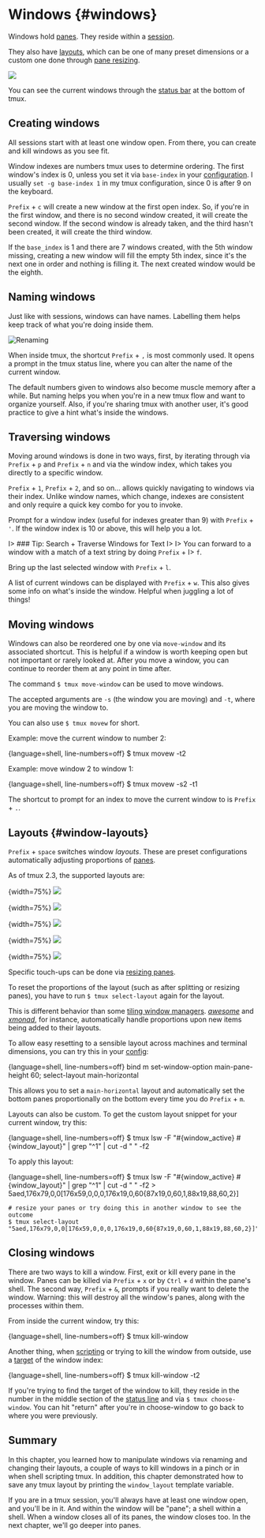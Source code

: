 # Windows {#windows}

Windows hold [panes](#panes). They reside within a [session](#sessions).

They also have [layouts](#window-layouts), which can be one of many preset
dimensions or a custom one done through [pane resizing](#pane-resizing).

![](images/info/window.png)

You can see the current windows through the [status bar](#status-bar)
at the bottom of tmux.

## Creating windows

All sessions start with at least one window open. From there, you can create and
kill windows as you see fit.

Window indexes are numbers tmux uses to determine ordering. The first window's
index is 0, unless you set it via `base-index` in your [configuration](#config).
I usually `set -g base-index 1` in my tmux configuration, since 0 is after 9 on
the keyboard.

`Prefix` + `c` will create a new window at the first open index. So, if you're
in the first window, and there is no second window created, it will create
the second window. If the second window is already taken, and the third hasn't
been created, it will create the third window.

If the `base_index` is 1 and there are 7 windows created, with the 5th window
missing, creating a new window will fill the empty 5th index, since it's the
next one in order and nothing is filling it. The next created window would be
the eighth.

## Naming windows

Just like with sessions, windows can have names. Labelling them helps keep track
of what you're doing inside them.

![Renaming](images/06-window/rename.png)

When inside tmux, the shortcut `Prefix` + `,` is most commonly used. It
opens a prompt in the tmux status line, where you can alter the name of the
current window.

The default numbers given to windows also become muscle memory after a while.
But naming helps you when you're in a new tmux flow and want to organize
yourself. Also, if you're sharing tmux with another user, it's good practice to
give a hint what's inside the windows.

## Traversing windows

Moving around windows is done in two ways, first, by iterating through via
`Prefix` + `p` and `Prefix` + `n` and via the window index, which takes you
directly to a specific window.

`Prefix` + `1`, `Prefix` + `2`, and so on... allows quickly navigating to
windows via their index. Unlike window names, which change, indexes are
consistent and only require a quick key combo for you to invoke.

Prompt for a window index (useful for indexes greater than 9) with `Prefix` +
`'`. If the window index is 10 or above, this will help you a lot.

I> ### Tip: Search + Traverse Windows for Text
I> 
I> You can forward to a window with a match of a text string by doing `Prefix` +
I> `f`.

Bring up the last selected window with `Prefix` + `l`.

A list of current windows can be displayed with `Prefix` + `w`. This also gives
some info on what's inside the window. Helpful when juggling a lot of things!

## Moving windows

Windows can also be reordered one by one via `move-window` and its
associated shortcut. This is helpful if a window is worth keeping open but not
important or rarely looked at. After you move a window, you can continue to
reorder them at any point in time after.

The command `$ tmux move-window` can be used to move windows.

The accepted arguments are `-s` (the window you are moving) and `-t`, where you
are moving the window to.

You can also use `$ tmux movew` for short.

Example: move the current window to number 2:

{language=shell, line-numbers=off}
    $ tmux movew -t2

Example: move window 2 to window 1:

{language=shell, line-numbers=off}
    $ tmux movew -s2 -t1

The shortcut to prompt for an index to move the current window to is `Prefix` +
`.`.

## Layouts {#window-layouts}

`Prefix` + `space` switches window *layouts*. These are preset configurations
automatically adjusting proportions of [panes](#panes).

As of tmux 2.3, the supported layouts are:

{width=75%}
![](images/06-window/even-horizontal.png)

{width=75%}
![](images/06-window/even-vertical.png)

{width=75%}
![](images/06-window/main-horizontal.png)

{width=75%}
![](images/06-window/main-vertical.png)

{width=75%}
![](images/06-window/tiled.png)

Specific touch-ups can be done via [resizing panes](#resizing-panes).

To reset the proportions of the layout (such as after splitting or resizing
panes), you have to run `$ tmux select-layout` again for the layout.

This is different behavior than some [tiling window managers](https://en.wikipedia.org/wiki/Tiling_window_manager).
[*awesome*](https://awesomewm.org/) and [*xmonad*](http://xmonad.org/), for
instance, automatically handle proportions upon new items being added to their
layouts.

To allow easy resetting to a sensible layout across machines and terminal
dimensions, you can try this in your [config](#config):

{language=shell, line-numbers=off}
    bind m set-window-option main-pane-height 60\; select-layout main-horizontal

This allows you to set a `main-horizontal` layout and automatically set the
bottom panes proportionally on the bottom every time you do `Prefix` + `m`.

Layouts can also be custom. To get the custom layout snippet for your current
window, try this:

{language=shell, line-numbers=off}
    $ tmux lsw -F "#{window_active} #{window_layout}" | grep "^1" | cut -d " " -f2

To apply this layout:

{language=shell, line-numbers=off}
    $ tmux lsw -F "#{window_active} #{window_layout}" | grep "^1" | cut -d " " -f2
    > 5aed,176x79,0,0[176x59,0,0,0,176x19,0,60{87x19,0,60,1,88x19,88,60,2}]

    # resize your panes or try doing this in another window to see the outcome
    $ tmux select-layout "5aed,176x79,0,0[176x59,0,0,0,176x19,0,60{87x19,0,60,1,88x19,88,60,2}]"

## Closing windows

There are two ways to kill a window. First, exit or kill every pane in the
window. Panes can be killed via `Prefix` + `x` or by `Ctrl` + `d` within
the pane's shell. The second way, `Prefix` + `&`, prompts if you really
want to delete the window. Warning: this will destroy all the window's panes,
along with the processes within them.

From inside the current window, try this:

{language=shell, line-numbers=off}
    $ tmux kill-window

Another thing, when [scripting](#scripting-tmux) or trying to kill the window
from outside, use a [target](#targets) of the window index:

{language=shell, line-numbers=off}
    $ tmux kill-window -t2

If you're trying to find the target of the window to kill, they reside in the number
in the middle section of the [status line](#status-line) and via `$ tmux
choose-window`. You can hit "return" after you're in choose-window to go back to
where you were previously.

## Summary

In this chapter, you learned how to manipulate windows via renaming and changing
their layouts, a couple of ways to kill windows in a pinch or in when shell
scripting tmux. In addition, this chapter demonstrated how to save any tmux
layout by printing the `window_layout` template variable.

If you are in a tmux session, you'll always have at least one window open, and
you'll be in it. And within the window will be "pane"; a shell within a shell.
When a window closes all of its panes, the window closes too. In the next
chapter, we'll go deeper into panes.
